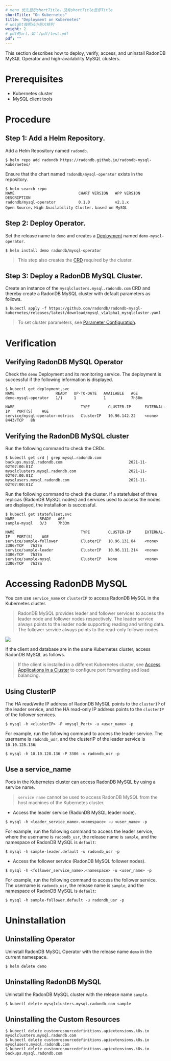 ```yaml
---
# menu 优先显示shortTitle，没有shortTitle显示Title
shortTitle: "On Kubernetes"
title: "Deployment on Kubernetes"
# weight按照从小到大排列
weight: 2
# pdf的url，如：/pdf/test.pdf
pdf: ""
---
```


This section describes how to deploy, verify, access, and uninstall RadonDB MySQL Operator and high-availability MySQL clusters.

# Prerequisites

- Kubernetes cluster
- MySQL client tools

# Procedure

## Step 1: Add a Helm Repository.
Add a Helm Repository named `radondb`.

```shell
$ helm repo add radondb https://radondb.github.io/radondb-mysql-kubernetes/
```

Ensure that the chart named `radondb/mysql-operator` exists in the repository.

```shell
$ helm search repo
NAME                            CHART VERSION   APP VERSION                     DESCRIPTION                 
radondb/mysql-operator          0.1.0           v2.1.x                          Open Source，High Availability Cluster，based on MySQL                     
```

## Step 2: Deploy Operator.

Set the release name to `demo` and creates a [Deployment](https://kubernetes.io/zh/docs/concepts/workloads/controllers/deployment/) named `demo-mysql-operator`.

```shell
$ helm install demo radondb/mysql-operator
```
 
> This step also creates the  [CRD](https://kubernetes.io/zh/docs/concepts/extend-kubernetes/api-extension/custom-resources/) required by the cluster.

## Step 3: Deploy a RadonDB MySQL Cluster.

Create an instance of the `mysqlclusters.mysql.radondb.com` CRD and thereby create a RadonDB MySQL 	cluster with default parameters as follows.

```shell
$ kubectl apply -f https://github.com/radondb/radondb-mysql-kubernetes/releases/latest/download/mysql_v1alpha1_mysqlcluster.yaml
```
> To set cluster parameters, see [Parameter Configuration](https://github.com/radondb/radondb-mysql-kubernetes/blob/main/docs/zh-cn/config_para.md).

# Verification

## Verifying RadonDB MySQL Operator

Check the `demo` Deployment and its monitoring service. The deployment is successful if the following information is displayed.

```shell
$ kubectl get deployment,svc
NAME                  READY   UP-TO-DATE   AVAILABLE   AGE
demo-mysql-operator   1/1     1            1           7h50m

NAME                             TYPE        CLUSTER-IP      EXTERNAL-IP   PORT(S)    AGE
service/mysql-operator-metrics   ClusterIP   10.96.142.22    <none>        8443/TCP   8h
```

## Verifying the RadonDB MySQL cluster

Run the following command to check the CRDs.

```shell
$ kubectl get crd | grep mysql.radondb.com
backups.mysql.radondb.com                             2021-11-02T07:00:01Z
mysqlclusters.mysql.radondb.com                       2021-11-02T07:00:01Z
mysqlusers.mysql.radondb.com                          2021-11-02T07:00:01Z
```

Run the following command to check the cluster. If a statefulset of three replicas (RadonDB MySQL nodes) and services used to access the nodes are displayed, the installation is successful.

```shell
$ kubectl get statefulset,svc
NAME           READY   AGE
sample-mysql   3/3     7h33m

NAME                             TYPE        CLUSTER-IP      EXTERNAL-IP   PORT(S)    AGE
service/sample-follower          ClusterIP   10.96.131.84    <none>        3306/TCP   7h37m
service/sample-leader            ClusterIP   10.96.111.214   <none>        3306/TCP   7h37m
service/sample-mysql             ClusterIP   None            <none>        3306/TCP   7h37m
```

# Accessing RadonDB MySQL

You can use `service_name` or `clusterIP` to access RadonDB MySQL in the Kubernetes cluster.
> RadonDB MySQL provides leader and follower services to access the leader node and follower nodes respectively. The leader service always points to the leader node supporting reading and writing data. The follower service always points to the read-only follower nodes.

![](https://radondb.com/images/projects/mysql/mysql-architecture.png)

If the client and database are in the same Kubernetes cluster, access RadonDB MySQL as follows.

> If the client is installed in a different Kubernetes cluster, see [Access Applications in a Cluster](https://kubernetes.io/zh/docs/tasks/access-application-cluster/) to configure port forwarding and load balancing. 

## Using ClusterIP

The HA read/write IP address of RadonDB MySQL points to the `clusterIP` of the leader service, and the HA read-only IP address points to the `clusterIP` of the follower services.

```shell
$ mysql -h <clusterIP> -P <mysql_Port> -u <user_name> -p
```

For example, run the following command to access the leader service. The username is `radondb_usr`, and the clusterIP of the leader service is `10.10.128.136`:

```shell
$ mysql -h 10.10.128.136 -P 3306 -u radondb_usr -p
```

## Use a service_name 

Pods in the Kubernetes cluster can access RadonDB MySQL by using a service name.

> `service name` cannot be used to access RadonDB MySQL from the host machines of the Kubernetes cluster.

* Access the leader service (RadonDB MySQL leader node).

```shell
$ mysql -h <leader_service_name>.<namespace> -u <user_name> -p
```

For example, run the following command to access the leader service, where the username is `radondb_usr`, the release name is `sample`, and the namespace of RadonDB MySQL is `default`:

```shell
$ mysql -h sample-leader.default -u radondb_usr -p
```

* Access the follower service (RadonDB MySQL follower nodes).

```shell
$ mysql -h <follower_service_name>.<namespace> -u <user_name> -p
```

For example, run the following command to access the follower service. The username is `radondb_usr`, the release name is `sample`, and the namespace of RadonDB MySQL is `default`:

```shell
$ mysql -h sample-follower.default -u radondb_usr -p  
```

# Uninstallation

## Uninstalling Operator

Uninstall RadonDB MySQL Operator with the release name `demo` in the current namespace.

```shell
$ helm delete demo
```

## Uninstalling RadonDB MySQL

Uninstall the RadonDB MySQL cluster with the release name `sample`.

```shell
$ kubectl delete mysqlclusters.mysql.radondb.com sample
```

## Uninstalling the Custom Resources

```shell
$ kubectl delete customresourcedefinitions.apiextensions.k8s.io mysqlclusters.mysql.radondb.com
$ kubectl delete customresourcedefinitions.apiextensions.k8s.io mysqlusers.mysql.radondb.com
$ kubectl delete customresourcedefinitions.apiextensions.k8s.io backups.mysql.radondb.com
```

